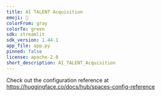 ```yaml
---
title: AI TALENT Acquisition
emoji: 👀
colorFrom: gray
colorTo: green
sdk: streamlit
sdk_version: 1.44.1
app_file: app.py
pinned: false
license: apache-2.0
short_description: AI_TALENT_Acquisition
---
```


Check out the configuration reference at https://huggingface.co/docs/hub/spaces-config-reference
